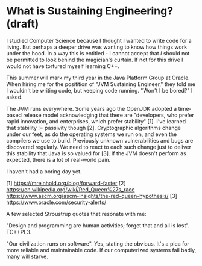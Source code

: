 # What is Sustaining Engineering? (draft)

I studied Computer Science because I thought I wanted to write code for a living. But perhaps a deeper drive was wanting to know how things work under the hood. In a way this is entitled - I cannot accept that _I_ should not be permitted to look behind the magician's curtain. If not for this drive I would not have tortured myself learning C++.

This summer will mark my third year in the Java Platform Group at Oracle. When hiring me for the positition of "JVM Sustaining Engineer," they told me I wouldn't be writing code, but keeping code running. "Won't I be bored?" I asked. 

The JVM runs everywhere. Some years ago the OpenJDK adopted a time-based release model acknowledging that there are "developers, who prefer rapid innovation, and enterprises, which prefer stability" [1]. I've learned that stability != passivity though [2]. Cryptographic algorithms change under our feet, as do the operating systems we run on, and even the compilers we use to build. Previously unknown vulnerabilities and bugs are discovered regularly. We need to react to each such change just to deliver this stability that Java is so valued for [3]. If the JVM doesn't perform as expected, there is a lot of real-world pain.

I haven't had a boring day yet.

[1] https://mreinhold.org/blog/forward-faster
[2] https://en.wikipedia.org/wiki/Red_Queen%27s_race
    https://www.ascm.org/ascm-insights/the-red-queen-hypothesis/
[3] https://www.oracle.com/security-alerts/

A few selected Stroustrup quotes that resonate with me:

"Design and programming are human activities; forget that and all is lost". TC++PL3.

"Our civilization runs on software". Yes, stating the obvious. It's a plea for more reliable and maintainable code. If our computerized systems fail badly, many will starve.
